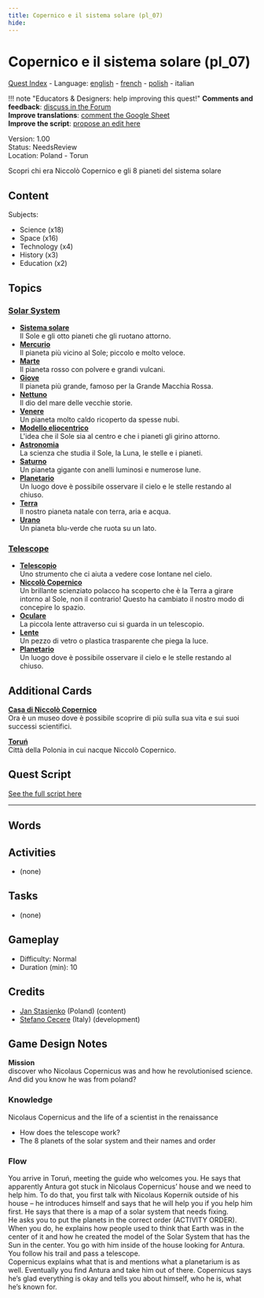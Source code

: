 ```yaml
---
title: Copernico e il sistema solare (pl_07)
hide:
---
```


# Copernico e il sistema solare (pl_07)
[Quest Index](./index.it.md) - Language: [english](./pl_07.md) - [french](./pl_07.fr.md) - [polish](./pl_07.pl.md) - italian

!!! note "Educators & Designers: help improving this quest!"
    **Comments and feedback**: [discuss in the Forum](https://antura.discourse.group/t/pl-07-copernicus-and-the-solar-system/38/1)  
    **Improve translations**: [comment the Google Sheet](https://docs.google.com/spreadsheets/d/1FPFOy8CHor5ArSg57xMuPAG7WM27-ecDOiU-OmtHgjw/edit?gid=783699917#gid=783699917)  
    **Improve the script**: [propose an edit here](https://github.com/vgwb/Antura/blob/main/Assets/_discover/_quests/PL_07%20Solar%20System/PL_07%20Solar%20System%20-%20Yarn%20Script.yarn)  

Version: 1.00  
Status: NeedsReview  
Location: Poland - Torun

Scopri chi era Niccolò Copernico e gli 8 pianeti del sistema solare

## Content
Subjects: 

  - Science (x18)
  - Space (x16)
  - Technology (x4)
  - History (x3)
  - Education (x2)

## Topics
### [Solar System](../topics/index.md#solar_system)

  - **[Sistema solare](../cards/index.md#solar_system)**  
    Il Sole e gli otto pianeti che gli ruotano attorno.  
  - **[Mercurio](../cards/index.md#mercury)**  
    Il pianeta più vicino al Sole; piccolo e molto veloce.  
  - **[Marte](../cards/index.md#mars)**  
    Il pianeta rosso con polvere e grandi vulcani.  
  - **[Giove](../cards/index.md#jupiter)**  
    Il pianeta più grande, famoso per la Grande Macchia Rossa.  
  - **[Nettuno](../cards/index.md#neptune)**  
    Il dio del mare delle vecchie storie.  
  - **[Venere](../cards/index.md#venus)**  
    Un pianeta molto caldo ricoperto da spesse nubi.  
  - **[Modello eliocentrico](../cards/index.md#heliocentric_model)**  
    L'idea che il Sole sia al centro e che i pianeti gli girino attorno.  
  - **[Astronomia](../cards/index.md#astronomy)**  
    La scienza che studia il Sole, la Luna, le stelle e i pianeti.  
  - **[Saturno](../cards/index.md#saturn)**  
    Un pianeta gigante con anelli luminosi e numerose lune.  
  - **[Planetario](../cards/index.md#planetarium)**  
    Un luogo dove è possibile osservare il cielo e le stelle restando al chiuso.  
  - **[Terra](../cards/index.md#earth)**  
    Il nostro pianeta natale con terra, aria e acqua.  
  - **[Urano](../cards/index.md#uranus)**  
    Un pianeta blu-verde che ruota su un lato.  
### [Telescope](../topics/index.md#telescope)

  - **[Telescopio](../cards/index.md#telescope)**  
    Uno strumento che ci aiuta a vedere cose lontane nel cielo.  
  - **[Niccolò Copernico](../cards/index.md#nicolaus_copernicus)**  
    Un brillante scienziato polacco ha scoperto che è la Terra a girare intorno al Sole, non il contrario! Questo ha cambiato il nostro modo di concepire lo spazio.  
  - **[Oculare](../cards/index.md#eyepiece)**  
    La piccola lente attraverso cui si guarda in un telescopio.  
  - **[Lente](../cards/index.md#lens)**  
    Un pezzo di vetro o plastica trasparente che piega la luce.  
  - **[Planetario](../cards/index.md#planetarium)**  
    Un luogo dove è possibile osservare il cielo e le stelle restando al chiuso.  

## Additional Cards
**[Casa di Niccolò Copernico](../cards/index.md#nicolaus_copernicus_house)**  
Ora è un museo dove è possibile scoprire di più sulla sua vita e sui suoi successi scientifici.  

**[Toruń](../cards/index.md#torun)**  
Città della Polonia in cui nacque Niccolò Copernico.  

## Quest Script

[See the full script here](./pl_07-script.it.md)

---

## Words
## Activities
- (none)

## Tasks
- (none)
## Gameplay
- Difficulty: Normal
- Duration (min): 10
## Credits
- [Jan Stasienko](mailto:jan.stasienko@dsw.edu.pl) (Poland) (content)
- [Stefano Cecere](https://stefanocecere.com) (Italy) (development)

## Game Design Notes
**Mission**  
discover who Nicolaus Copernicus was and how he revolutionised science.
And did you know he was from poland?

### Knowledge
Nicolaus Copernicus and the life of a scientist in the renaissance  

- How does the telescope work?
- The 8 planets of the solar system and their names and order

### Flow
You arrive in Toruń, meeting the guide who welcomes you. He says that apparently Antura got stuck in Nicolaus Copernicus’ house and we need to help him. To do that, you first talk with Nicolaus Kopernik outside of his house – he introduces himself and says that he will help you if you help him first. He says that there is a map of a solar system that needs fixing.  
He asks you to put the planets in the correct order (ACTIVITY ORDER).  
When you do, he explains how people used to think that Earth was in the center of it and how he created the model of the Solar System that has the Sun in the center. You go with him inside of the house looking for Antura. You follow his trail and pass a telescope.  
Copernicus explains what that is and mentions what a planetarium is as well. Eventually you find Antura and take him out of there. Copernicus says he’s glad everything is okay and tells you about himself, who he is, what he’s known for.

